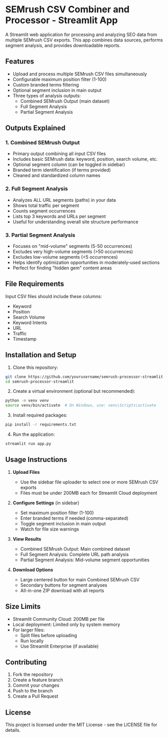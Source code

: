 # SEMrush CSV Combiner and Processor - Streamlit App

A Streamlit web application for processing and analyzing SEO data from multiple SEMrush CSV exports. This app combines data sources, performs segment analysis, and provides downloadable reports.

## Features

- Upload and process multiple SEMrush CSV files simultaneously
- Configurable maximum position filter (1-100)
- Custom branded terms filtering
- Optional segment inclusion in main output
- Three types of analysis outputs:
  - Combined SEMrush Output (main dataset)
  - Full Segment Analysis
  - Partial Segment Analysis

## Outputs Explained

### 1. Combined SEMrush Output
- Primary output combining all input CSV files
- Includes basic SEMrush data: keyword, position, search volume, etc.
- Optional segment column (can be toggled in sidebar)
- Branded term identification (if terms provided)
- Cleaned and standardized column names

### 2. Full Segment Analysis
- Analyzes ALL URL segments (paths) in your data
- Shows total traffic per segment
- Counts segment occurrences
- Lists top 3 keywords and URLs per segment
- Useful for understanding overall site structure performance

### 3. Partial Segment Analysis
- Focuses on "mid-volume" segments (5-50 occurrences)
- Excludes very high-volume segments (>50 occurrences)
- Excludes low-volume segments (<5 occurrences)
- Helps identify optimization opportunities in moderately-used sections
- Perfect for finding "hidden gem" content areas

## File Requirements

Input CSV files should include these columns:
- Keyword
- Position
- Search Volume
- Keyword Intents
- URL
- Traffic
- Timestamp

## Installation and Setup

1. Clone this repository:
```bash
git clone https://github.com/yourusername/semrush-processor-streamlit
cd semrush-processor-streamlit
```

2. Create a virtual environment (optional but recommended):
```bash
python -m venv venv
source venv/bin/activate  # On Windows, use: venv\Scripts\activate
```

3. Install required packages:
```bash
pip install -r requirements.txt
```

4. Run the application:
```bash
streamlit run app.py
```

## Usage Instructions

1. **Upload Files**
   - Use the sidebar file uploader to select one or more SEMrush CSV exports
   - Files must be under 200MB each for Streamlit Cloud deployment

2. **Configure Settings** (in sidebar)
   - Set maximum position filter (1-100)
   - Enter branded terms if needed (comma-separated)
   - Toggle segment inclusion in main output
   - Watch for file size warnings

3. **View Results**
   - Combined SEMrush Output: Main combined dataset
   - Full Segment Analysis: Complete URL path analysis
   - Partial Segment Analysis: Mid-volume segment opportunities

4. **Download Options**
   - Large centered button for main Combined SEMrush CSV
   - Secondary buttons for segment analyses
   - All-in-one ZIP download with all reports

## Size Limits

- Streamlit Community Cloud: 200MB per file
- Local deployment: Limited only by system memory
- For larger files:
  - Split files before uploading
  - Run locally
  - Use Streamlit Enterprise (if available)

## Contributing

1. Fork the repository
2. Create a feature branch
3. Commit your changes
4. Push to the branch
5. Create a Pull Request

## License

This project is licensed under the MIT License - see the LICENSE file for details.